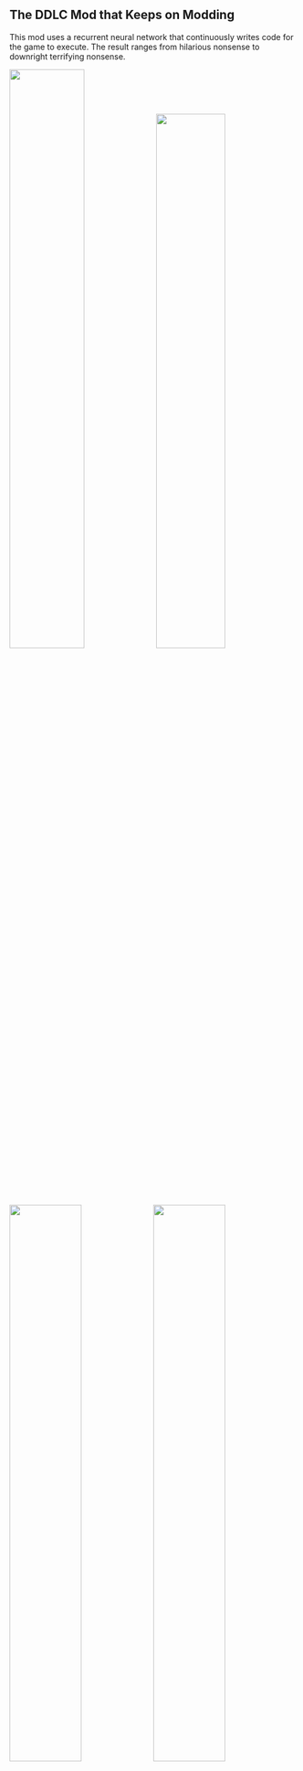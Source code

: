 ## The DDLC Mod that Keeps on Modding

This mod uses a recurrent neural network that continuously writes code for the game to execute. The result ranges from hilarious nonsense to downright terrifying nonsense.

<img width="51%" src="https://i.imgur.com/9yRtYCF.jpg"><img width="49%" src="https://i.imgur.com/VIHwob2.jpg">
<img width="50%" src="https://i.imgur.com/zWJpmxD.gif"><img width="50%" src="https://i.imgur.com/fHj4Zmb.jpg">

Demo: https://www.youtube.com/watch?v=WrrrUQUd3mI

### How to Install

**Important Note**: If you use Windows, [please make sure you read the system requirements before installing Docker](https://docs.docker.com/docker-for-windows/install/#what-to-know-before-you-install). This is because it requires Microsoft Hyper-V to run, which is not supported in all versions of Windows 10. If you don't have the right version, you can try to manually run [the Python script that the service itself runs](https://github.com/stephwag/doki-rnn-service). The commands to set up the service can be found [here](https://github.com/stephwag/doki-rnn-service/blob/master/Dockerfile) (so you can adapt it to the Windows equivalent).

Install [Docker](https://docs.docker.com/install/#supported-platforms), then run `docker run -p 8081:8081 stephwag/doki`. The container must be running for the game to work. You can turn it off after you're done playing.

Copy `scripts.rpa` into the appropriate directory (and backup your original game files).

### Playing the Game

#### Temperature

Temperature is a setting to control the "creativity" of the neural net, anywhere between 0.0 to 2.0. The default is 1.0.

<img width="60%" src="https://i.imgur.com/Bh2Qv5s.png">

Generally speaking, since it is generating code, "creativity" may mean it will generate more buggy code (which may cause it to reload the script more often). However, it's there if you want to play with it anyways.

#### Script Reloads and Exceptions

Since a neural net is programming the game, it will generate bad code every now and then. This cannot be helped.

If you see an exception giving you an option to "ignore" it, choose that option. If that isn't available, click the "rollback" option. If neither option is available, you may have to restart the game.

You may see the game go into "reload script" mode for a few seconds, then resume the game. This is because sometimes the generated code will cause something in memory to bug out, which also causes the Ren'Py parser to refuse loading new commands. Reloading script is basically a workaround for that.

You also may notice a very slight delay between each interaction. Generating dialogue takes a long time, and compared to other approaches I've tried, this seemed to be the least disruptive for gameplay. If I find a better way I'll update.
